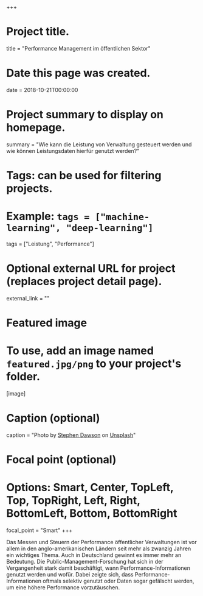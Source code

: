 +++
# Project title.
title = "Performance Management im öffentlichen Sektor"

# Date this page was created.
date = 2018-10-21T00:00:00

# Project summary to display on homepage.
summary = "Wie kann die Leistung von Verwaltung gesteuert werden und wie können Leistungsdaten hierfür genutzt werden?"

# Tags: can be used for filtering projects.
# Example: `tags = ["machine-learning", "deep-learning"]`
tags = ["Leistung", "Performance"]

# Optional external URL for project (replaces project detail page).
external_link = ""

# Featured image
# To use, add an image named `featured.jpg/png` to your project's folder. 
[image]
  # Caption (optional)
  caption = "Photo by [Stephen Dawson](https://unsplash.com/@srd844) on [Unsplash](https://unsplash.com/photos/qwtCeJ5cLYs)"
  
  # Focal point (optional)
  # Options: Smart, Center, TopLeft, Top, TopRight, Left, Right, BottomLeft, Bottom, BottomRight
  focal_point = "Smart"
+++


Das Messen und Steuern der Performance öffentlicher Verwaltungen ist vor allem in den anglo-amerikanischen Ländern seit mehr als zwanzig Jahren ein wichtiges Thema. Auch in Deutschland gewinnt es immer mehr an Bedeutung. Die Public-Management-Forschung hat sich in der Vergangenheit stark damit beschäftigt, wann Performance-Informationen genutzt werden und wofür. Dabei zeigte sich, dass Performance-Informationen oftmals selektiv genutzt oder Daten sogar gefälscht werden, um eine höhere Performance vorzutäuschen. 


